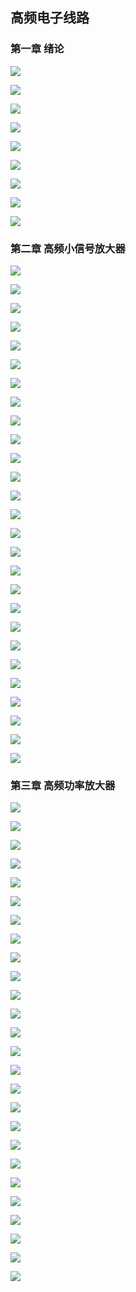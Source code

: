 ## 高频电子线路

### 第一章 绪论

![](https://markdownimages.oss-cn-beijing.aliyuncs.com/img/012c8028b48647a0d533530a5d66fdb.jpg)

![](https://markdownimages.oss-cn-beijing.aliyuncs.com/img/3826735c79612a5782a80ceabe79c8c.jpg)

![](https://markdownimages.oss-cn-beijing.aliyuncs.com/img/eb44bd48ac2150193b0a67cda3f9244.jpg)

![](https://markdownimages.oss-cn-beijing.aliyuncs.com/img/7770f68b64c53030b339e8b065e83e8.jpg)

![](https://markdownimages.oss-cn-beijing.aliyuncs.com/img/bc04d98880e340e2299c5673e7058f4.jpg)

![](https://markdownimages.oss-cn-beijing.aliyuncs.com/img/515d8ae64e4c759a9ee6d79f0c1f25f.jpg)

![](https://markdownimages.oss-cn-beijing.aliyuncs.com/img/c34d3079a2a04de510871fc7e27f758.jpg)

![](https://markdownimages.oss-cn-beijing.aliyuncs.com/img/f83293e05836500066f6e40b51af687.jpg)

![](https://markdownimages.oss-cn-beijing.aliyuncs.com/img/216a315c021afe8b51174dc3f774a03.jpg)

### 第二章 高频小信号放大器

![](https://markdownimages.oss-cn-beijing.aliyuncs.com/img/56c10c262ac3930e1ce28f7948fa184.jpg)

![](https://markdownimages.oss-cn-beijing.aliyuncs.com/img/8c7ef33b3030bce3533eae7b2de9325.jpg)

![](https://markdownimages.oss-cn-beijing.aliyuncs.com/img/eb46922c57fc0d9039b0eff7239c627.jpg)

![](https://markdownimages.oss-cn-beijing.aliyuncs.com/img/a17ba3b9a0fef09cdbcf15af310bf69.jpg)

![](https://markdownimages.oss-cn-beijing.aliyuncs.com/img/4305ba262ed5c93c6412a02dffd5789.jpg)

![](https://markdownimages.oss-cn-beijing.aliyuncs.com/img/a5a65ebecadf3f2f3ccb5acd562b0b1.jpg)

![](https://markdownimages.oss-cn-beijing.aliyuncs.com/img/4dfa4591801b2142ecceda3b2d988b2.jpg)

![](https://markdownimages.oss-cn-beijing.aliyuncs.com/img/15b146f7ae95a95af73a4de1c423861.jpg)

![](https://markdownimages.oss-cn-beijing.aliyuncs.com/img/d7b13c193bf816e3ce6743c26643523.jpg)

![](https://markdownimages.oss-cn-beijing.aliyuncs.com/img/b58cc6e338fb9779b568a6e9092f518.jpg)

![](https://markdownimages.oss-cn-beijing.aliyuncs.com/img/2b5a5c66afbf7c940c946068b583329.jpg)

![](https://markdownimages.oss-cn-beijing.aliyuncs.com/img/38f7058c80f670a6eb845fd709bda3d.jpg)

![](https://markdownimages.oss-cn-beijing.aliyuncs.com/img/b086975066c2eb9e965630c257d7b00.jpg)

![](https://markdownimages.oss-cn-beijing.aliyuncs.com/img/e9d22f892321566bbb537fd3c0c544e.jpg)

![](https://markdownimages.oss-cn-beijing.aliyuncs.com/img/4a2c01e5a62bc71f5adc3823a28dbc4.jpg)

![](https://markdownimages.oss-cn-beijing.aliyuncs.com/img/0134386a3ab4ac9b19d89e116a45728.jpg)

![](https://markdownimages.oss-cn-beijing.aliyuncs.com/img/36f9e82506fec0f811b1aef922b5f0f.jpg)

![](https://markdownimages.oss-cn-beijing.aliyuncs.com/img/6c99a577ecfa5abe052a515dc2d3334.jpg)

![](https://markdownimages.oss-cn-beijing.aliyuncs.com/img/e7def272eb9de4c4677867a67edc6ea.jpg)

![](https://markdownimages.oss-cn-beijing.aliyuncs.com/img/9bf42b513cef21b6caa4e6f75978bae.jpg)

![](https://markdownimages.oss-cn-beijing.aliyuncs.com/img/6675ca19db3723c1d2ddd7f4fd51196.jpg)

![](https://markdownimages.oss-cn-beijing.aliyuncs.com/img/1f0c923f598a8116a505c3dfd570126.jpg)

![](https://markdownimages.oss-cn-beijing.aliyuncs.com/img/721516c15aab9c60d4689f513208fa2.jpg)

![](https://markdownimages.oss-cn-beijing.aliyuncs.com/img/67e00ff1dd79ebf6c31735bd5c1ffbe.jpg)

![](https://markdownimages.oss-cn-beijing.aliyuncs.com/img/016e7da4d865f5cfb17609c38bf4ac3.jpg)

![](https://markdownimages.oss-cn-beijing.aliyuncs.com/img/3842022f6a71c0e7f401fb9869c68ef.jpg)

![](https://markdownimages.oss-cn-beijing.aliyuncs.com/img/19daa7b44db5fa9784d7a491513eaeb.jpg)

### 第三章 高频功率放大器

![](https://markdownimages.oss-cn-beijing.aliyuncs.com/img/6f97f58020b5035da5b086bcea5bb98.jpg)

![](https://markdownimages.oss-cn-beijing.aliyuncs.com/img/0ef4185d6053d65ff17521108691331.jpg)

![](https://markdownimages.oss-cn-beijing.aliyuncs.com/img/eb00211c5c509f387f51cf1f9e6f516.jpg)

![](https://markdownimages.oss-cn-beijing.aliyuncs.com/img/744d913f0ba2458c24902fd5df40e69.jpg)

![](https://markdownimages.oss-cn-beijing.aliyuncs.com/img/96095b5fab88a39e64674cd2fafd1b3.jpg)

![](https://markdownimages.oss-cn-beijing.aliyuncs.com/img/b5b5718a137f72689819c2a465716d6.jpg)

![](https://markdownimages.oss-cn-beijing.aliyuncs.com/img/8f2928871b67cd5acf2e5a43acd4171.jpg)

![](https://markdownimages.oss-cn-beijing.aliyuncs.com/img/439a6b62393cf39bac938ed58c99458.jpg)

![](https://markdownimages.oss-cn-beijing.aliyuncs.com/img/7e0b846dadf6ed3ac0e1c7ddc7ace99.jpg)

![](https://markdownimages.oss-cn-beijing.aliyuncs.com/img/e6858c840025f0690aed064ed255c60.jpg)

![](https://markdownimages.oss-cn-beijing.aliyuncs.com/img/a1549296501e119a7c8853f86b244d7.jpg)

![](https://markdownimages.oss-cn-beijing.aliyuncs.com/img/86c31097c6644b283ce82ac9ef1bc57.jpg)

![](https://markdownimages.oss-cn-beijing.aliyuncs.com/img/a176246de33085d8afdc7f8155bbef6.jpg)

![](https://markdownimages.oss-cn-beijing.aliyuncs.com/img/7a4751b18e31df5c7174810a5c14288.jpg)

![](https://markdownimages.oss-cn-beijing.aliyuncs.com/img/cc615793e935b22b60f7f4c55f4b3e9.jpg)

![](https://markdownimages.oss-cn-beijing.aliyuncs.com/img/bbf502dcfe0d2675b9bc6fa3c96a52e.jpg)

![](https://markdownimages.oss-cn-beijing.aliyuncs.com/img/3a34305c1d9d862a70e7e866a4683ac.jpg)

![](https://markdownimages.oss-cn-beijing.aliyuncs.com/img/540b7b7d85b033372aac8442c11c27c.jpg)

![](https://markdownimages.oss-cn-beijing.aliyuncs.com/img/7aafc7f857d66eb3f2c5b63fe253d31.jpg)

![](https://markdownimages.oss-cn-beijing.aliyuncs.com/img/8a89affb9f5c1d5c49194b2a9583298.jpg)

![](https://markdownimages.oss-cn-beijing.aliyuncs.com/img/8a653317a035d03f6103268e0112937.jpg)

![](https://markdownimages.oss-cn-beijing.aliyuncs.com/img/8a653317a035d03f6103268e0112937.jpg)

![](https://markdownimages.oss-cn-beijing.aliyuncs.com/img/c46272c26910a7793bf27e240de0587.jpg)

![](https://markdownimages.oss-cn-beijing.aliyuncs.com/img/e505fbf40fd39e3123ba2eb346a5e25.jpg)

![](https://markdownimages.oss-cn-beijing.aliyuncs.com/img/35a58c26ca0cf87ffb0caf7b32cd16c.jpg)

![](https://markdownimages.oss-cn-beijing.aliyuncs.com/img/b8806a7f30ea9523a81b507a3ca81ad.jpg)